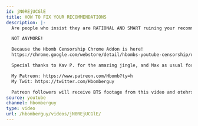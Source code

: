 ```yaml
---
id: jN0REjUCGlE
title: HOW TO FIX YOUR RECOMMENDATIONS
description: |-
  Are people who insist they are RATIONAL AND SMART ruining your recommendations?

  NOT ANYMORE!

  Because the Hbomb Censorship Chrome Addon is here!
  https://chrome.google.com/webstore/detail/hbombs-youtube-censorship/djhicpapmcmjabcmkdecglggplpnmkid

  Special thanks to Kav P. for the amazing jingle, and Max as usual for letting me raid his music bin.

  My Patreon: https://www.patreon.com/Hbomb?ty=h
  My Twit: https://twitter.com/Hbomberguy

  Patreon followers will receive BTS footage from this video and otehrs, including cut content, and a 'nightcore remix' version of the addon's jingle!
source: youtube
channel: hbomberguy
type: video
url: /hbomberguy/videos/jN0REjUCGlE/
---
```

